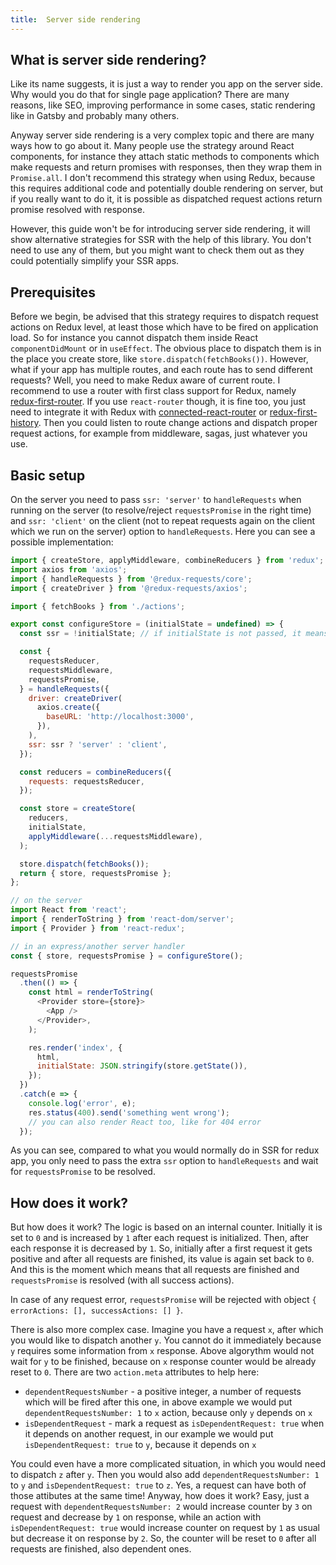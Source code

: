 ```yaml
---
title:  Server side rendering
---
```


## What is server side rendering?

Like its name suggests, it is just a way to render you app on the server side. Why
would you do that for single page application? There are many reasons, like SEO,
improving performance in some cases, static rendering like in Gatsby and probably many
others.

Anyway server side rendering is a very complex topic and there are many ways how to go about it.
Many people use the strategy around React components, for instance they attach static methods to components which
make requests and return promises with responses, then they wrap them in `Promise.all`. I don't recommend this strategy
when using Redux, because this requires additional code and potentially double rendering on server, but if you really want
to do it, it is possible as dispatched request actions return promise resolved with response.

However, this guide won't be for introducing server side rendering, it will show alternative
strategies for SSR with the help of this library. You don't need to use any of them,
but you might want to check them out as they could potentially simplify your SSR apps.

## Prerequisites

Before we begin, be advised that this strategy requires to dispatch request actions on Redux level, at least those which have to be
fired on application load. So for instance you cannot dispatch them inside React `componentDidMount`
or in `useEffect`. The obvious place to dispatch them is in the place you create store, like `store.dispatch(fetchBooks())`. However, what if your app has multiple routes, and each route has to send different requests?
Well, you need to make Redux aware of current route. I recommend to use a router with first class support for
Redux, namely [redux-first-router](https://github.com/faceyspacey/redux-first-router).
If you use `react-router` though, it is fine too, you just need to integrate it with Redux with
[connected-react-router](https://github.com/supasate/connected-react-router) or
[redux-first-history](https://github.com/salvoravida/redux-first-history). Then you
could listen to route change actions and dispatch proper request actions, for example
from middleware, sagas, just whatever you use.

## Basic setup

On the server you need to pass `ssr: 'server'` to `handleRequests` when running on
the server (to resolve/reject `requestsPromise` in the right time) and `ssr: 'client'`
on the client (not to repeat requests again on the client which we run on the server)
option to `handleRequests`. Here you can see a possible implementation:
```js
import { createStore, applyMiddleware, combineReducers } from 'redux';
import axios from 'axios';
import { handleRequests } from '@redux-requests/core';
import { createDriver } from '@redux-requests/axios';

import { fetchBooks } from './actions';

export const configureStore = (initialState = undefined) => {
  const ssr = !initialState; // if initialState is not passed, it means we run it on server

  const {
    requestsReducer,
    requestsMiddleware,
    requestsPromise,
  } = handleRequests({
    driver: createDriver(
      axios.create({
        baseURL: 'http://localhost:3000',
      }),
    ),
    ssr: ssr ? 'server' : 'client',
  });

  const reducers = combineReducers({
    requests: requestsReducer,
  });

  const store = createStore(
    reducers,
    initialState,
    applyMiddleware(...requestsMiddleware),
  );

  store.dispatch(fetchBooks());
  return { store, requestsPromise };
};

// on the server
import React from 'react';
import { renderToString } from 'react-dom/server';
import { Provider } from 'react-redux';

// in an express/another server handler
const { store, requestsPromise } = configureStore();

requestsPromise
  .then(() => {
    const html = renderToString(
      <Provider store={store}>
        <App />
      </Provider>,
    );

    res.render('index', {
      html,
      initialState: JSON.stringify(store.getState()),
    });
  })
  .catch(e => {
    console.log('error', e);
    res.status(400).send('something went wrong');
    // you can also render React too, like for 404 error
  });
```

As you can see, compared to what you would normally do in SSR for redux app, you only need to
pass the extra `ssr` option to `handleRequests` and wait for `requestsPromise` to be resolved.

## How does it work?

But how does it work? The logic is based on an internal counter. Initially it is set to `0` and is
increased by `1` after each request is initialized. Then, after each response it is decreased by `1`. So, initially after a first
request it gets positive and after all requests are finished, its value is again set back to `0`. And this is the moment
which means that all requests are finished and `requestsPromise` is resolved (with all success actions).

In case of any request error, `requestsPromise` will be rejected with object `{ errorActions: [], successActions: [] }`.

There is also more complex case. Imagine you have a request `x`, after which you would like to dispatch
another `y`. You cannot do it immediately because `y` requires some information from `x` response.
Above algorythm would not wait for `y` to be finished, because on `x` response counter would be
already reset to `0`. There are two `action.meta` attributes to help here:
  - `dependentRequestsNumber` - a positive integer, a number of requests which will be fired after this one,
  in above example we would put `dependentRequestsNumber: 1` to `x` action, because only `y` depends on `x`
  - `isDependentRequest` - mark a request as `isDependentRequest: true` when it depends on another request,
  in our example we would put `isDependentRequest: true` to `y`, because it depends on `x`

You could even have a more complicated situation, in which you would need to dispatch `z` after `y`. Then
you would also add `dependentRequestsNumber: 1` to `y` and `isDependentRequest: true` to `z`. Yes, a request
can have both of those attibutes at the same time! Anyway, how does it work? Easy, just a request with
`dependentRequestsNumber: 2` would increase counter by `3` on request and decrease by `1` on response,
while an action with `isDependentRequest: true` would increase counter on request by `1` as usual but decrease
it on response by `2`. So, the counter will be reset to `0` after all requests are finished, also dependent ones.
